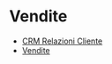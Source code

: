 # Vendite
- [CRM Relazioni Cliente](DocumentazioneSmeUP/DOC_OPE/000040/RE/_sidebar.md)
- [Vendite](DocumentazioneSmeUP/DOC_OPE/000040/V6/_sidebar.md)
